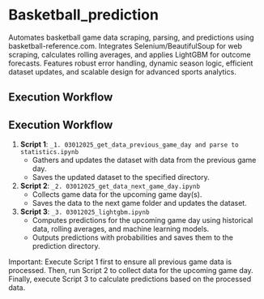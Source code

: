 # Basketball_prediction
Automates basketball game data scraping, parsing, and predictions using basketball-reference.com. Integrates Selenium/BeautifulSoup for web scraping, calculates rolling averages, and applies LightGBM for outcome forecasts. Features robust error handling, dynamic season logic, efficient dataset updates, and scalable design for advanced sports analytics.

## Execution Workflow

## Execution Workflow
1. **Script 1**: `_1. 03012025_get_data_previous_game_day and parse to statistics.ipynb`
   - Gathers and updates the dataset with data from the previous game day.
   - Saves the updated dataset to the specified directory.
2. **Script 2**: `_2. 03012025_get_data_next_game_day.ipynb`
   - Collects game data for the upcoming game day(s).
   - Saves the data to the next game folder and updates the dataset.
3. **Script 3**: `_3. 03012025_lightgbm.ipynb`
   - Computes predictions for the upcoming game day using historical data, rolling averages, and machine learning models.
   - Outputs predictions with probabilities and saves them to the prediction directory.

Important:
Execute Script 1 first to ensure all previous game data is processed.
Then, run Script 2 to collect data for the upcoming game day.
Finally, execute Script 3 to calculate predictions based on the processed data.

